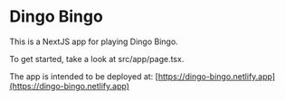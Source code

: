 # Dingo Bingo

This is a NextJS app for playing Dingo Bingo.

To get started, take a look at src/app/page.tsx.

The app is intended to be deployed at: [https://dingo-bingo.netlify.app](https://dingo-bingo.netlify.app)
